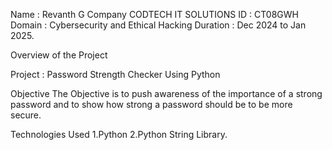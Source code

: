 Name : Revanth G
Company CODTECH IT SOLUTIONS
ID : CT08GWH
Domain : Cybersecurity and Ethical Hacking
Duration : Dec 2024 to Jan 2025.


 

Overview of the Project 

Project : Password Strength Checker Using Python 

Objective 
The Objective is to push awareness of the importance of a strong password and to show how strong
a password should be to be more secure. 

Technologies Used 
1.Python
2.Python String Library.

